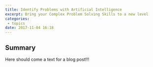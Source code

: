 ```yaml
---
title: Identify Problems with Artificial Intelligence
excerpt: Bring your Complex Problem Solving Skills to a new level
categories: 
 - topics
date: 2017-11-04 16:18
---
```


## Summary

Here should come a text for a blog post!!!
